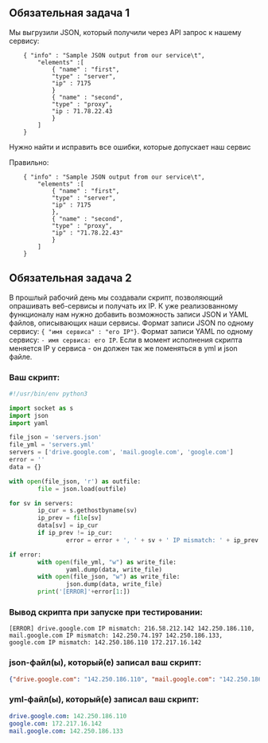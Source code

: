 
## Обязательная задача 1
Мы выгрузили JSON, который получили через API запрос к нашему сервису:
```
    { "info" : "Sample JSON output from our service\t",
        "elements" :[
            { "name" : "first",
            "type" : "server",
            "ip" : 7175 
            }
            { "name" : "second",
            "type" : "proxy",
            "ip : 71.78.22.43
            }
        ]
    }
```
  Нужно найти и исправить все ошибки, которые допускает наш сервис
  
Правильно:
```
    { "info" : "Sample JSON output from our service\t",
        "elements" :[
            { "name" : "first",
            "type" : "server",
            "ip" : 7175 
            },
            { "name" : "second",
            "type" : "proxy",
            "ip" : "71.78.22.43"
            }
        ]
    }
```

## Обязательная задача 2
В прошлый рабочий день мы создавали скрипт, позволяющий опрашивать веб-сервисы и получать их IP. К уже реализованному функционалу нам нужно добавить возможность записи JSON и YAML файлов, описывающих наши сервисы. Формат записи JSON по одному сервису: `{ "имя сервиса" : "его IP"}`. Формат записи YAML по одному сервису: `- имя сервиса: его IP`. Если в момент исполнения скрипта меняется IP у сервиса - он должен так же поменяться в yml и json файле.

### Ваш скрипт:
```python
#!/usr/bin/env python3

import socket as s
import json
import yaml

file_json = 'servers.json'
file_yml = 'servers.yml'
servers = ['drive.google.com', 'mail.google.com', 'google.com']
error = ''
data = {}

with open(file_json, 'r') as outfile:
        file = json.load(outfile)

for sv in servers:
        ip_cur = s.gethostbyname(sv)
        ip_prev = file[sv]
        data[sv] = ip_cur
        if ip_prev != ip_cur:
                error = error + ', ' + sv + ' IP mismatch: ' + ip_prev + ' ' + ip_cur

if error:
        with open(file_yml, "w") as write_file:
                yaml.dump(data, write_file)
        with open(file_json, "w") as write_file:
                json.dump(data, write_file)
        print('[ERROR]'+error[1:])
```

### Вывод скрипта при запуске при тестировании:
```
[ERROR] drive.google.com IP mismatch: 216.58.212.142 142.250.186.110, mail.google.com IP mismatch: 142.250.74.197 142.250.186.133, google.com IP mismatch: 142.250.186.110 172.217.16.142
```

### json-файл(ы), который(е) записал ваш скрипт:
```json
{"drive.google.com": "142.250.186.110", "mail.google.com": "142.250.186.133", "google.com": "172.217.16.142"}
```

### yml-файл(ы), который(е) записал ваш скрипт:
```yaml
drive.google.com: 142.250.186.110
google.com: 172.217.16.142
mail.google.com: 142.250.186.133
```
